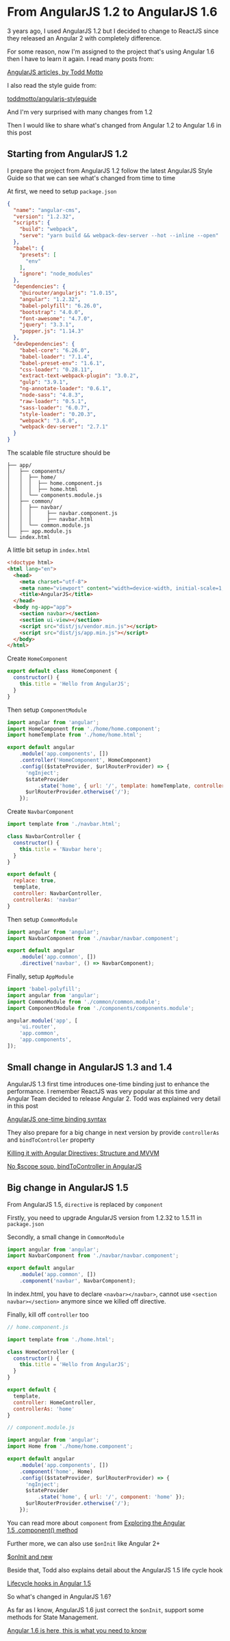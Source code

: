 # From AngularJS 1.2 to AngularJS 1.6

3 years ago, I used AngularJS 1.2 but I decided to change to ReactJS since they released an Angular 2 with completely difference.

For some reason, now I'm assigned to the project that's using Angular 1.6 then I have to learn it again. I read many posts from:

[AngularJS articles, by Todd Motto](https://toddmotto.com/angularjs/)

I also read the style guide from:

[toddmotto/angularjs-styleguide](https://github.com/toddmotto/angularjs-styleguide)

And I'm very surprised with many changes from 1.2

Then I would like to share what's changed from Angular 1.2 to Angular 1.6 in this post

## Starting from AngularJS 1.2

I prepare the project from AngularJS 1.2 follow the latest AngularJS Style Guide so that we can see what's changed from time to time

At first, we need to setup `package.json`

```json
{
  "name": "angular-cms",
  "version": "1.2.32",
  "scripts": {
    "build": "webpack",
    "serve": "yarn build && webpack-dev-server --hot --inline --open"
  },
  "babel": {
    "presets": [
      "env"
    ],
    "ignore": "node_modules"
  },
  "dependencies": {
    "@uirouter/angularjs": "1.0.15",
    "angular": "1.2.32",
    "babel-polyfill": "6.26.0",
    "bootstrap": "4.0.0",
    "font-awesome": "4.7.0",
    "jquery": "3.3.1",
    "popper.js": "1.14.3"
  },
  "devDependencies": {
    "babel-core": "6.26.0",
    "babel-loader": "7.1.4",
    "babel-preset-env": "1.6.1",
    "css-loader": "0.28.11",
    "extract-text-webpack-plugin": "3.0.2",
    "gulp": "3.9.1",
    "ng-annotate-loader": "0.6.1",
    "node-sass": "4.8.3",
    "raw-loader": "0.5.1",
    "sass-loader": "6.0.7",
    "style-loader": "0.20.3",
    "webpack": "3.6.0",
    "webpack-dev-server": "2.7.1"
  }
}
```

The scalable file structure should be

```
├── app/
│   ├── components/
│   │  ├── home/
│   │  │  ├── home.component.js
│   │  │  ├── home.html
│   │  └── components.module.js
│   ├── common/
│   │  ├── navbar/
│   │  │     ├── navbar.component.js
│   │  │     ├── navbar.html
│   │  └── common.module.js
│   ├── app.module.js
└── index.html
```

A little bit setup in `index.html`

```html
<!doctype html>
<html lang="en">
  <head>
    <meta charset="utf-8">
    <meta name="viewport" content="width=device-width, initial-scale=1, shrink-to-fit=no">
    <title>AngularJS</title>
  </head>
  <body ng-app="app">
    <section navbar></section>
    <section ui-view></section>
    <script src="dist/js/vendor.min.js"></script>
    <script src="dist/js/app.min.js"></script>
  </body>
</html>
```

Create `HomeComponent`

```js
export default class HomeComponent {
  constructor() {
    this.title = 'Hello from AngularJS';
  }
}
```

Then setup `ComponentModule`

```js
import angular from 'angular';
import HomeComponent from './home/home.component';
import homeTemplate from './home/home.html';

export default angular
    .module('app.components', [])
    .controller('HomeComponent', HomeComponent)
    .config(($stateProvider, $urlRouterProvider) => {
      'ngInject';
      $stateProvider
          .state('home', { url: '/', template: homeTemplate, controller: 'HomeComponent as home' });
      $urlRouterProvider.otherwise('/');
    });
```

Create `NavbarComponent`

```js
import template from './navbar.html';

class NavbarController {
  constructor() {
    this.title = 'Navbar here';
  }
}

export default {
  replace: true,
  template,
  controller: NavbarController,
  controllerAs: 'navbar'
}
```

Then setup `CommonModule`

```js
import angular from 'angular';
import NavbarComponent from './navbar/navbar.component';

export default angular
    .module('app.common', [])
    .directive('navbar', () => NavbarComponent);
```

Finally, setup `AppModule`

```js
import 'babel-polyfill';
import angular from 'angular';
import CommonModule from './common/common.module';
import ComponentModule from './components/components.module';

angular.module('app', [
    'ui.router',
    'app.common',
    'app.components',
]);
```

## Small change in AngularJS 1.3 and 1.4

AngularJS 1.3 first time introduces one-time binding just to enhance the performance. I remember ReactJS was very popular at this time and Angular Team decided to release Angular 2. Todd was explained very detail in this post

[AngularJS one-time binding syntax](https://toddmotto.com/angular-one-time-binding-syntax/)

They also prepare for a big change in next version by provide `controllerAs` and `bindToController` property

[Killing it with Angular Directives; Structure and MVVM](https://toddmotto.com/killing-it-with-angular-directives-structure-and-mvvm/)

[No $scope soup, bindToController in AngularJS](https://toddmotto.com/no-scope-soup-bind-to-controller-angularjs/)

## Big change in AngularJS 1.5

From AngularJS 1.5, `directive` is replaced by `component`

Firstly, you need to upgrade AngularJS version from 1.2.32 to 1.5.11 in `package.json`

Secondly, a small change in `CommonModule`

```js
import angular from 'angular';
import NavbarComponent from './navbar/navbar.component';

export default angular
    .module('app.common', [])
    .component('navbar', NavbarComponent);
```

In index.html, you have to declare `<navbar></navbar>`, cannot use `<section navbar></section>` anymore since we killed off directive.

Finally, kill off `controller` too

```js
// home.component.js

import template from './home.html';

class HomeController {
  constructor() {
    this.title = 'Hello from AngularJS';
  }
}

export default {
  template,
  controller: HomeController,
  controllerAs: 'home'
}
```

```js
// component.module.js

import angular from 'angular';
import Home from './home/home.component';

export default angular
    .module('app.components', [])
    .component('home', Home)
    .config(($stateProvider, $urlRouterProvider) => {
      'ngInject';
      $stateProvider
          .state('home', { url: '/', component: 'home' });
      $urlRouterProvider.otherwise('/');
    });
```


You can read more about `component` from
[Exploring the Angular 1.5 .component() method](https://toddmotto.com/exploring-the-angular-1-5-component-method/)

Further more, we can also use `$onInit` like Angular 2+

[$onInit and new](https://toddmotto.com/on-init-require-object-syntax-angular-component/)

Beside that, Todd also explains detail about the AngularJS 1.5 life cycle hook

[Lifecycle hooks in Angular 1.5](https://toddmotto.com/angular-1-5-lifecycle-hooks)

So what's changed in AngularJS 1.6?

As far as I know, AngularJS 1.6 just correct the `$onInit`, support some methods for State Management.

[Angular 1.6 is here, this is what you need to know](https://toddmotto.com/angular-1-6-is-here)
